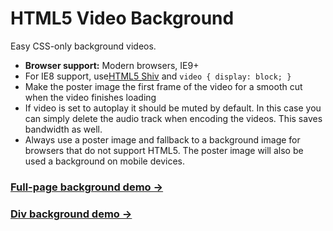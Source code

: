 # HTML5 Video Background

Easy CSS-only background videos.

* **Browser support:** Modern browsers, IE9+
* For IE8 support, use[HTML5 Shiv](https://code.google.com/p/html5shiv/) and `video { display: block; }`
* Make the poster image the first frame of the video for a smooth cut when the video finishes loading
* If video is set to autoplay it should be muted by default. In this case you can simply delete the audio track when encoding the videos. This saves bandwidth as well. 
* Always use a poster image and fallback to a background image for browsers that do not support HTML5. The poster image will also be used a background on mobile devices.

### [Full-page background demo &rarr;](http://adamwalter.github.io/html5-video-background/video-bg.html)
### [Div background demo &rarr;](http://adamwalter.github.io/html5-video-background/video-div.html)
